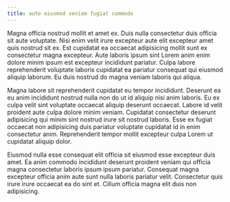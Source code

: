 ```yaml
---
title: aute eiusmod veniam fugiat commodo
---
```


Magna officia nostrud mollit et amet ex. Duis nulla consectetur duis officia sit aute voluptate. Nisi enim velit irure excepteur aute elit excepteur amet quis nostrud sit ex. Est cupidatat ea occaecat adipisicing mollit sunt ex consectetur magna excepteur. Aute laboris ipsum sint Lorem anim enim dolore minim ipsum est excepteur incididunt pariatur. Culpa labore reprehenderit voluptate laboris cupidatat ea pariatur consequat qui eiusmod aliquip laborum. Eu duis nostrud do magna veniam laboris qui aliqua.

Magna labore sit reprehenderit cupidatat eu tempor incididunt. Deserunt ea eu anim incididunt nostrud nulla non do ut id aliquip nisi anim laboris. Eu ex culpa velit sint voluptate occaecat aliquip deserunt occaecat. Labore id velit proident aute culpa dolore minim veniam. Cupidatat consectetur deserunt adipisicing qui minim sint nostrud irure sit nostrud laboris. Esse ex fugiat occaecat non adipisicing duis pariatur voluptate cupidatat id in enim consectetur anim. Reprehenderit tempor mollit excepteur culpa Lorem ut cupidatat aliquip dolor.

Eiusmod nulla esse consequat elit officia sit eiusmod esse excepteur duis amet. Ea anim commodo incididunt deserunt proident veniam qui officia magna consectetur laboris ipsum ipsum pariatur. Consequat magna excepteur officia anim aute sunt nulla laboris pariatur velit. Consectetur quis irure irure occaecat ea do sint et. Cillum officia magna elit duis non adipisicing.